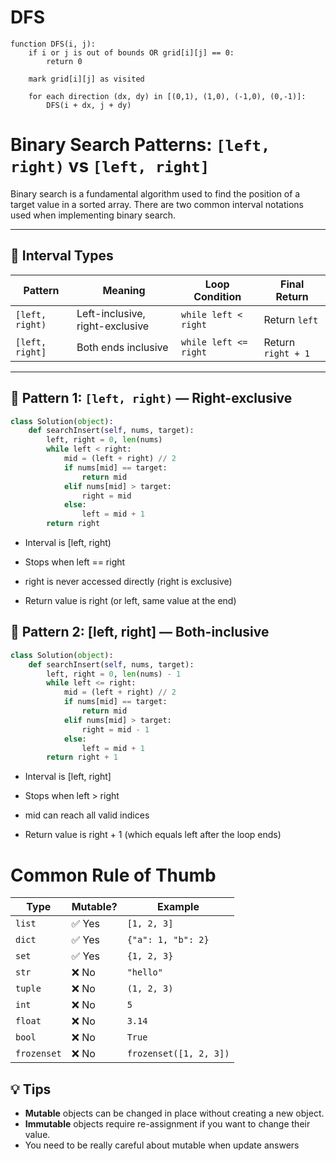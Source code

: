 
# DFS

```text
function DFS(i, j):
    if i or j is out of bounds OR grid[i][j] == 0:
        return 0

    mark grid[i][j] as visited

    for each direction (dx, dy) in [(0,1), (1,0), (-1,0), (0,-1)]:
        DFS(i + dx, j + dy)
```

# Binary Search Patterns: `[left, right)` vs `[left, right]`

Binary search is a fundamental algorithm used to find the position of a target value in a sorted array. There are two common interval notations used when implementing binary search.

---

## 📐 Interval Types

| Pattern           | Meaning                                | Loop Condition         | Final Return         |
|------------------|----------------------------------------|------------------------|----------------------|
| `[left, right)`  | Left-inclusive, right-exclusive         | `while left < right`   | Return `left`        |
| `[left, right]`  | Both ends inclusive                     | `while left <= right`  | Return `right + 1`   |

---

## 📘 Pattern 1: `[left, right)` — Right-exclusive

```python
class Solution(object):
    def searchInsert(self, nums, target):
        left, right = 0, len(nums)
        while left < right:
            mid = (left + right) // 2
            if nums[mid] == target:
                return mid
            elif nums[mid] > target:
                right = mid
            else:
                left = mid + 1
        return right
```
- Interval is [left, right)

- Stops when left == right

- right is never accessed directly (right is exclusive)

- Return value is right (or left, same value at the end)

## 📘 Pattern 2: [left, right] — Both-inclusive

```python
class Solution(object):
    def searchInsert(self, nums, target):
        left, right = 0, len(nums) - 1
        while left <= right:
            mid = (left + right) // 2
            if nums[mid] == target:
                return mid
            elif nums[mid] > target:
                right = mid - 1
            else:
                left = mid + 1
        return right + 1
```

- Interval is [left, right]

- Stops when left > right

- mid can reach all valid indices

- Return value is right + 1 (which equals left after the loop ends)


#  Common Rule of Thumb

| Type        | Mutable? | Example                  |
|-------------|----------|--------------------------|
| `list`      | ✅ Yes   | `[1, 2, 3]`              |
| `dict`      | ✅ Yes   | `{"a": 1, "b": 2}`       |
| `set`       | ✅ Yes   | `{1, 2, 3}`              |
| `str`       | ❌ No    | `"hello"`                |
| `tuple`     | ❌ No    | `(1, 2, 3)`              |
| `int`       | ❌ No    | `5`                      |
| `float`     | ❌ No    | `3.14`                   |
| `bool`      | ❌ No    | `True`                   |
| `frozenset` | ❌ No    | `frozenset([1, 2, 3])`   |

## 💡 Tips

- **Mutable** objects can be changed in place without creating a new object.
- **Immutable** objects require re-assignment if you want to change their value.
- You need to be really careful about mutable when update answers 
